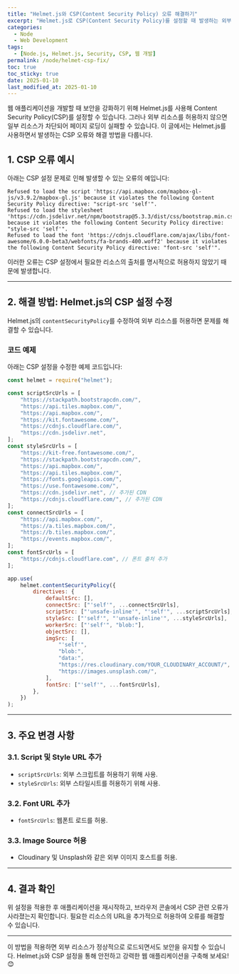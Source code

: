 ```yaml
---
title: "Helmet.js와 CSP(Content Security Policy) 오류 해결하기"
excerpt: "Helmet.js로 CSP(Content Security Policy)를 설정할 때 발생하는 외부 리소스 차단 문제를 해결하는 방법을 다룹니다."
categories:
  - Node
  - Web Development
tags:
  - [Node.js, Helmet.js, Security, CSP, 웹 개발]
permalink: /node/helmet-csp-fix/
toc: true
toc_sticky: true
date: 2025-01-10
last_modified_at: 2025-01-10
---
```


웹 애플리케이션을 개발할 때 보안을 강화하기 위해 Helmet.js를 사용해 Content Security Policy(CSP)를 설정할 수 있습니다. 그러나 외부 리소스를 허용하지 않으면 일부 리소스가 차단되어 페이지 로딩이 실패할 수 있습니다. 이 글에서는 Helmet.js를 사용하면서 발생하는 CSP 오류와 해결 방법을 다룹니다.

## 1. CSP 오류 예시

아래는 CSP 설정 문제로 인해 발생할 수 있는 오류의 예입니다:

```text
Refused to load the script 'https://api.mapbox.com/mapbox-gl-js/v3.9.2/mapbox-gl.js' because it violates the following Content Security Policy directive: "script-src 'self'".
Refused to load the stylesheet 'https://cdn.jsdelivr.net/npm/bootstrap@5.3.3/dist/css/bootstrap.min.css' because it violates the following Content Security Policy directive: "style-src 'self'".
Refused to load the font 'https://cdnjs.cloudflare.com/ajax/libs/font-awesome/6.0.0-beta3/webfonts/fa-brands-400.woff2' because it violates the following Content Security Policy directive: "font-src 'self'".
```

이러한 오류는 CSP 설정에서 필요한 리소스의 출처를 명시적으로 허용하지 않았기 때문에 발생합니다.

---

## 2. 해결 방법: Helmet.js의 CSP 설정 수정

Helmet.js의 `contentSecurityPolicy`를 수정하여 외부 리소스를 허용하면 문제를 해결할 수 있습니다.

### 코드 예제

아래는 CSP 설정을 수정한 예제 코드입니다:

```javascript
const helmet = require("helmet");

const scriptSrcUrls = [
    "https://stackpath.bootstrapcdn.com/",
    "https://api.tiles.mapbox.com/",
    "https://api.mapbox.com/",
    "https://kit.fontawesome.com/",
    "https://cdnjs.cloudflare.com/",
    "https://cdn.jsdelivr.net",
];
const styleSrcUrls = [
    "https://kit-free.fontawesome.com/",
    "https://stackpath.bootstrapcdn.com/",
    "https://api.mapbox.com/",
    "https://api.tiles.mapbox.com/",
    "https://fonts.googleapis.com/",
    "https://use.fontawesome.com/",
    "https://cdn.jsdelivr.net", // 추가된 CDN
    "https://cdnjs.cloudflare.com/", // 추가된 CDN
];
const connectSrcUrls = [
    "https://api.mapbox.com/",
    "https://a.tiles.mapbox.com/",
    "https://b.tiles.mapbox.com/",
    "https://events.mapbox.com/",
];
const fontSrcUrls = [
    "https://cdnjs.cloudflare.com", // 폰트 출처 추가
];

app.use(
    helmet.contentSecurityPolicy({
        directives: {
            defaultSrc: [],
            connectSrc: ["'self'", ...connectSrcUrls],
            scriptSrc: ["'unsafe-inline'", "'self'", ...scriptSrcUrls],
            styleSrc: ["'self'", "'unsafe-inline'", ...styleSrcUrls],
            workerSrc: ["'self'", "blob:"],
            objectSrc: [],
            imgSrc: [
                "'self'",
                "blob:",
                "data:",
                "https://res.cloudinary.com/YOUR_CLOUDINARY_ACCOUNT/", // Cloudinary URL
                "https://images.unsplash.com/",
            ],
            fontSrc: ["'self'", ...fontSrcUrls],
        },
    })
);
```

---

## 3. 주요 변경 사항

### 3.1. Script 및 Style URL 추가
- `scriptSrcUrls`: 외부 스크립트를 허용하기 위해 사용.
- `styleSrcUrls`: 외부 스타일시트를 허용하기 위해 사용.

### 3.2. Font URL 추가
- `fontSrcUrls`: 웹폰트 로드를 허용.

### 3.3. Image Source 허용
- Cloudinary 및 Unsplash와 같은 외부 이미지 호스트를 허용.

---

## 4. 결과 확인
위 설정을 적용한 후 애플리케이션을 재시작하고, 브라우저 콘솔에서 CSP 관련 오류가 사라졌는지 확인합니다. 필요한 리소스의 URL을 추가적으로 허용하여 오류를 해결할 수 있습니다.

---

이 방법을 적용하면 외부 리소스가 정상적으로 로드되면서도 보안을 유지할 수 있습니다. Helmet.js와 CSP 설정을 통해 안전하고 강력한 웹 애플리케이션을 구축해 보세요! 😊

